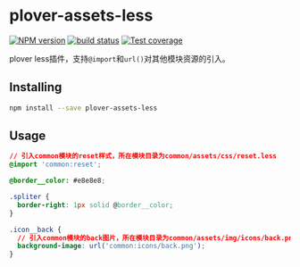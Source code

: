 # plover-assets-less


[![NPM version][npm-image]][npm-url]
[![build status][travis-image]][travis-url]
[![Test coverage][coveralls-image]][coveralls-url]


plover less插件，支持`@import`和`url()`对其他模块资源的引入。


## Installing

```sh
npm install --save plover-assets-less
```

## Usage

```css
// 引入common模块的reset样式，所在模块目录为common/assets/css/reset.less
@import 'common:reset';

@border__color: #e8e8e8;

.spliter {
  border-right: 1px solid @border__color;
}

.icon__back {
  // 引入common模块的back图片，所在模块目录为common/assets/img/icons/back.png
  background-image: url('common:icons/back.png');
}
```

[npm-image]: https://img.shields.io/npm/v/plover-assets-less.svg?style=flat-square
[npm-url]: https://www.npmjs.com/package/plover-assets-less
[travis-image]: https://img.shields.io/travis/ploverjs/plover-assets-less/master.svg?style=flat-square
[travis-url]: https://travis-ci.org/ploverjs/plover-assets-less
[coveralls-image]: https://img.shields.io/codecov/c/github/ploverjs/plover-assets-less.svg?style=flat-square
[coveralls-url]: https://codecov.io/github/ploverjs/plover-assets-less?branch=master

